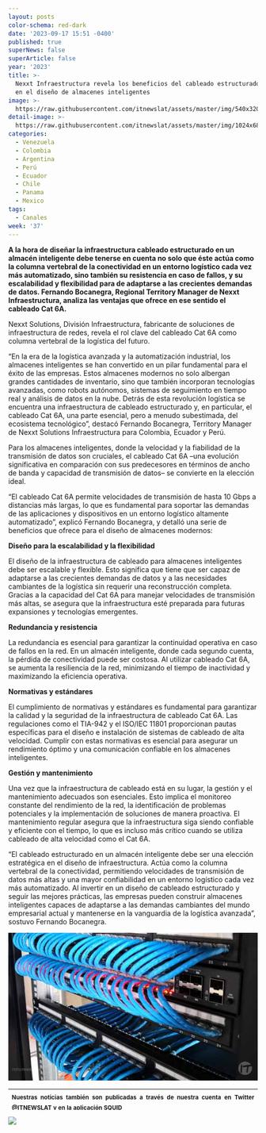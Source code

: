 ```yaml
---
layout: posts
color-schema: red-dark
date: '2023-09-17 15:51 -0400'
published: true
superNews: false
superArticle: false
year: '2023'
title: >-
  Nexxt Infraestructura revela los beneficios del cableado estructurado Cat 6A
  en el diseño de almacenes inteligentes
image: >-
  https://raw.githubusercontent.com/itnewslat/assets/master/img/540x320/Cableado-Estructurado-p.jpg
detail-image: >-
  https://raw.githubusercontent.com/itnewslat/assets/master/img/1024x680/Cableado-Estructurado-g.jpg
categories:
  - Venezuela
  - Colombia
  - Argentina
  - Perú
  - Ecuador
  - Chile
  - Panama
  - Mexico
tags:
  - Canales
week: '37'
---
```

**A la hora de diseñar la infraestructura cableado estructurado en un almacén inteligente debe tenerse en cuenta no solo que éste actúa como la columna vertebral de la conectividad en un entorno logístico cada vez más automatizado, sino también su resistencia en caso de fallos, y su escalabilidad y flexibilidad para de adaptarse a las crecientes demandas de datos. Fernando Bocanegra, Regional Territory Manager de Nexxt Infraestructura, analiza las ventajas que ofrece en ese sentido el cableado Cat 6A.**
 
Nexxt Solutions, División Infraestructura, fabricante de soluciones de infraestructura de redes, revela el rol clave del cableado Cat 6A como columna vertebral de la logística del futuro.
 
“En la era de la logística avanzada y la automatización industrial, los almacenes inteligentes se han convertido en un pilar fundamental para el éxito de las empresas. Estos almacenes modernos no solo albergan grandes cantidades de inventario, sino que también incorporan tecnologías avanzadas, como robots autónomos, sistemas de seguimiento en tiempo real y análisis de datos en la nube. Detrás de esta revolución logística se encuentra una infraestructura de cableado estructurado y, en particular, el cableado Cat 6A, una parte esencial, pero a menudo subestimada, del ecosistema tecnológico”, destacó Fernando Bocanegra, Territory Manager de Nexxt Solutions Infraestructura para Colombia, Ecuador y Perú.
 
Para los almacenes inteligentes, donde la velocidad y la fiabilidad de la transmisión de datos son cruciales, el cableado Cat 6A –una evolución significativa en comparación con sus predecesores en términos de ancho de banda y capacidad de transmisión de datos– se convierte en la elección ideal.
 
“El cableado Cat 6A permite velocidades de transmisión de hasta 10 Gbps a distancias más largas, lo que es fundamental para soportar las demandas de las aplicaciones y dispositivos en un entorno logístico altamente automatizado”, explicó Fernando Bocanegra, y detalló una serie de beneficios que ofrece para el diseño de almacenes modernos:
 
**Diseño para la escalabilidad y la flexibilidad**

El diseño de la infraestructura de cableado para almacenes inteligentes debe ser escalable y flexible. Esto significa que tiene que ser capaz de adaptarse a las crecientes demandas de datos y a las necesidades cambiantes de la logística sin requerir una reconstrucción completa. Gracias a la capacidad del Cat 6A para manejar velocidades de transmisión más altas, se asegura que la infraestructura esté preparada para futuras expansiones y tecnologías emergentes.
 
**Redundancia y resistencia**

La redundancia es esencial para garantizar la continuidad operativa en caso de fallos en la red. En un almacén inteligente, donde cada segundo cuenta, la pérdida de conectividad puede ser costosa. Al utilizar cableado Cat 6A, se aumenta la resiliencia de la red, minimizando el tiempo de inactividad y maximizando la eficiencia operativa.
 
**Normativas y estándares**

El cumplimiento de normativas y estándares es fundamental para garantizar la calidad y la seguridad de la infraestructura de cableado Cat 6A. Las regulaciones como el TIA-942 y el ISO/IEC 11801 proporcionan pautas específicas para el diseño e instalación de sistemas de cableado de alta velocidad. Cumplir con estas normativas es esencial para asegurar un rendimiento óptimo y una comunicación confiable en los almacenes inteligentes.
 
**Gestión y mantenimiento**

Una vez que la infraestructura de cableado está en su lugar, la gestión y el mantenimiento adecuados son esenciales. Esto implica el monitoreo constante del rendimiento de la red, la identificación de problemas potenciales y la implementación de soluciones de manera proactiva. El mantenimiento regular asegura que la infraestructura siga siendo confiable y eficiente con el tiempo, lo que es incluso más crítico cuando se utiliza cableado de alta velocidad como el Cat 6A.
 
“El cableado estructurado en un almacén inteligente debe ser una elección estratégica en el diseño de infraestructura. Actúa como la columna vertebral de la conectividad, permitiendo velocidades de transmisión de datos más altas y una mayor confiabilidad en un entorno logístico cada vez más automatizado. Al invertir en un diseño de cableado estructurado y seguir las mejores prácticas, las empresas pueden construir almacenes inteligentes capaces de adaptarse a las demandas cambiantes del mundo empresarial actual y mantenerse en la vanguardia de la logística avanzada”, sostuvo Fernando Bocanegra.
 
![](https://raw.githubusercontent.com/itnewslat/assets/master/img/540x320/Cableado-Estructurado-p.jpg)

<table style="height: 42px;" width="569">
<tbody>
<tr>
<td style="text-align: justify;"><sub><strong>Nuestras noticias también son publicadas a través de nuestra cuenta en Twitter <a href="https://twitter.com/itnewslat?lang=es">@ITNEWSLAT</a> y en la aplicación <a href="https://squidapp.co/en/">SQUID</a></strong></sub></td>
</tr>
</tbody>
</table>

<img src="https://tracker.metricool.com/c3po.jpg?hash=56f88a41e39ab42c063cc51676587a04"/>